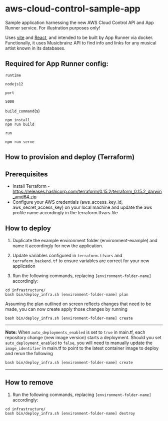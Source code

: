 # aws-cloud-control-sample-app
Sample application harnessing the new AWS Cloud Control API and App Runner service. For illustration purposes only!

Uses <a href="https://vitejs.dev/">vite</a> and
    <a href="https://reactjs.org/">React</a>, and intended to be built by App
    Runner via docker. Functionally, it uses Musicbrainz API to find info and links for any
    musical artist known in its databases.


## Required for App Runner config:

`runtime`
```
nodejs12
```

`port`
```
5000
```

`build_command`(s)
```
npm install
npm run build
```

`run`
```
npm run serve
```

## How to provision and deploy (Terraform)

## Prerequisites

* Install Terraform - https://releases.hashicorp.com/terraform/0.15.2/terraform_0.15.2_darwin_amd64.zip
* Configure your AWS credentials (aws_access_key_id, aws_secret_access_key) on your local machine and update the aws profile name accordingly in the terraform.tfvars file

## How to deploy

1. Duplicate the example environment folder (environment-example) and name it accordingly for new the application.

2. Update variables configured in ```terraform.tfvars``` and ```terraform_backend.tf``` to ensure variables are correct for your new application

3. Run the following commands, replacing ```[environment-folder-name]``` accordingly:

```
cd infrastructure/
bash bin/deploy_infra.sh [environment-folder-name] plan
```

Assuming the plan outlined on screen reflects changes that need to be made, you can now create apply those changes by running

```
bash bin/deploy_infra.sh [environment-folder-name] create
```

---
**Note:**
When `auto_deployments_enabled` is set to `true` in main.tf, each repository change (new image version) starts a deployment. Should you set `auto_deployment_enabled` to `false`, you will need to manually update the `image_identifier` in main.tf to point to the latest container image to deploy and rerun the following

```
bash bin/deploy_infra.sh [environment-folder-name] create
```
---

## How to remove

1. Run the following commands, replacing ```[environment-folder-name]``` accordingly:

```
cd infrastructure/
bash bin/deploy_infra.sh [environment-folder-name] destroy
```

